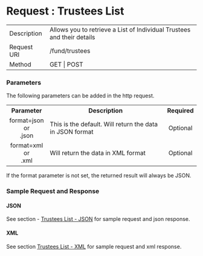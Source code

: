 # Request : Trustees List

<table>
    <tr>
        <td>Description</td>
        <td>Allows you to retrieve a List of Individual Trustees and their details</td>
    </tr>
    <tr>
        <td>Request URI</td>
        <td>/fund/trustees</td>
    </tr>
    <tr>
        <td>Method</td>
        <td>GET | POST</td>
    </tr>
</table>

### Parameters

The following parameters can be added in the http request.

<table>
    <tr>
        <th>Parameter</th>
        <th>Description</th>
        <th>Required</th>
    </tr>
    <tr>
        <td align="center">format=json <br> or <br> .json</td>
        <td>This is the default. Will return the data in JSON format</td>
        <td  align="center">Optional</td>
    </tr>
    <tr>
        <td align="center">format=xml  <br> or <br> .xml</td>
        <td>Will return the data in XML format</td>
        <td  align="center">Optional</td>
    </tr>
<table>

If the format parameter is not set, the returned result will always be JSON.

### Sample Request and Response

#### JSON

See section - [Trustees List - JSON](../sample_data/trustees_list_-json.md) for sample request and json response.

#### XML

See section [Trustees List - XML](../sample_data/trustees_list_-_xml.md) for sample request and xml response.

